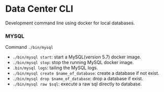 # Data Center CLI
Development command line using docker for local databases.

### MYSQL

Command `./bin/mysql`
  - `./bin/mysql start`: start a MySQL(version 5.7) docker image.
  - `./bin/mysql stop`: stop the running MySQL docker image.
  - `.bin/mysql logs`: tailing the MySQL logs.
  - `./bin/mysql create $name_of_database`: create a database if not exist.
  - `./bin/mysql drop $name_of_database`: drop a database if exist.
  - `./bin/mysql raw $sql`: execute a raw sql directly to database.
